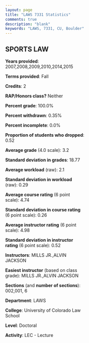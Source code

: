 ```yaml
---
layout: page
title: "LAWS 7331 Statistics"
comments: true
description: "blank"
keywords: "LAWS, 7331, CU, Boulder"
--- 
```

<head>
<script src="https://ajax.googleapis.com/ajax/libs/jquery/2.1.3/jquery.min.js"></script>
<script src="https://dl.dropboxusercontent.com/s/pc42nxpaw1ea4o9/highcharts.js?dl=0"></script>
<!-- <script src="../assets/js/highcharts.js"></script> -->
<style type="text/css">@font-face {
	font-family: "Bebas Neue";
	src: url(https://www.filehosting.org/file/details/544349/BebasNeue%20Regular.otf) format("opentype");
	}
	h1.Bebas { 
		font-family: "Bebas Neue", Verdana, Tahoma;
	}
</style>
</head>
<body>
	<div id="container" style="float: right; width: 45%; height: 88%; margin-left: 2.5%; margin-right: 2.5%;"></div>
	<script language="JavaScript">
		$(document).ready(function() {
		var chart = {type: 'column'};
		var title = {text: 'Grade Distribution'};
		var xAxis = {categories: ['A','B','C','D','F'],crosshair: true};
		var yAxis = {min: 0,title: {text: 'Percentage'}};
		var tooltip = {headerFormat: '<center><b><span style="font-size:20px">{point.key}</span></b></center>',
		               pointFormat: '<td style="padding:0"><b>{point.y:.1f}%</b></td>',
		               footerFormat: '</table>',shared: true,useHTML: true};
		var plotOptions = {column: {pointPadding: 0.0,borderWidth: 0}};  
		var credits = {enabled: false};var series= [{name: 'Percent',data: [38.42,42.63,18.42,0.0,0.53,]}];
		var json = {};
		json.chart = chart;
		json.title = title;
		json.tooltip = tooltip;
		json.xAxis = xAxis;
		json.yAxis = yAxis;  
		json.series = series;
		json.plotOptions = plotOptions;  
		json.credits = credits;
		$('#container').highcharts(json);
	});
	</script>
</body>
			   
## SPORTS LAW

**Years provided**: 2007,2008,2009,2010,2014,2015

**Terms provided**: Fall

**Credits**: 2

**RAP/Honors class?** Neither

**Percent grade**: 100.0%

**Percent withdrawn**: 0.35%

**Percent incomplete**: 0.0%

**Proportion of students who dropped**: 0.52

**Average grade** (4.0 scale): 3.2

**Standard deviation in grades**: 18.77

**Average workload** (raw): 2.1

**Standard deviation in workload** (raw): 0.29

**Average course rating** (6 point scale): 4.74

**Standard deviation in course rating** (6 point scale): 0.26

**Average instructor rating** (6 point scale): 4.98

**Standard deviation in instructor rating** (6 point scale): 0.52

**Instructors**: MILLS JR.,ALVIN JACKSON

**Easiest instructor** (based on class grade): MILLS JR.,ALVIN JACKSON

**Sections** (and **number of sections**): 002,001, 6

**Department**: LAWS

**College**: University of Colorado Law School

**Level**: Doctoral

**Activity**: LEC - Lecture